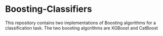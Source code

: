 # Boosting-Classifiers
This repository contains two implementations of Boosting algorithms for a classification task. The two boosting algorithms are XGBoost and CatBoost
